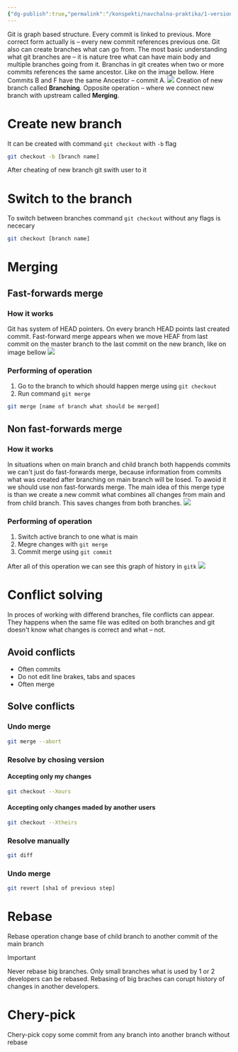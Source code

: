 ```yaml
---
{"dg-publish":true,"permalink":"/konspekti/navchalna-praktika/1-version-control-system/6-branching-and-merge/"}
---
```



Git is graph based structure. Every commit is linked to previous. More correct form actually is – every new commit references previous one. Git also can create branches what can go from. The most basic understanding what git branches are – it is nature tree what can have main body and multiple branches going from it. 
Branchas in git creates when two or more commits references the same ancestor. Like on the image bellow. Here Commits B and F have the same Ancestor – commit A.
![](https://i.imgur.com/GgqliTY.png)
Creation of new branch called **Branching**. Opposite operation – where we connect new branch with upstream called **Merging**.
# Create new branch 
It can be created with command `git checkout` with `-b` flag
```sh
git checkout -b [branch name]
```
After cheating of new branch git swith user to it
# Switch to the branch
To switch between branches command `git checkout` without any flags is nececary
```sh
git checkout [branch name]
```
# Merging
## Fast-forwards merge
### How it works
Git has system of HEAD pointers. On every branch HEAD points last created commit. Fast-forward merge appears when we move HEAF from  last commit on the master branch to the last commit on the new branch, like on image bellow
![](https://i.imgur.com/VCdSabd.png)
### Performing of operation
1. Go to the branch to which should happen merge using `git checkout`
2. Run command `git merge`
```sh
git merge [name of branch what should be merged]
```
## Non fast-forwards merge
### How it works
In situations when on main branch and child branch both happends commits we can't just do fast-forwards merge, because information from commits what was created after branching on main branch will be losed. To awoid it we should use non fast-forwards merge. The main idea of this merge type is than we create a new commit what combines all changes from main and from child branch. This saves changes from both branches.
![](https://i.imgur.com/1e5gYvz.png)
### Performing of operation
1. Switch active branch to one what is main
2. Megre changes with `git merge`
3. Commit merge using `git commit`

After all of this operation we can see this graph of history in `gitk`
![](https://i.imgur.com/OdzYcz3.png)
# Conflict solving
In proces of  working with differend branches, file conflicts can appear. They happens when the same file was edited on both branches and git doesn't know what changes is correct and what – not.
## Avoid conflicts
- Often commits
- Do not edit line brakes, tabs and spaces
- Often merge
## Solve conflicts
### Undo merge
``` sh
git merge --abort
```
### Resolve by chosing version
#### Accepting only my changes
```sh
git checkout --Xours
```
#### Accepting only changes maded by another users
```sh
git checkout --Xtheirs
```
### Resolve manually
```sh
git diff
```
### Undo merge
```sh
git revert [sha1 of previous step]
```
# Rebase
Rebase operation change base of child branch to another commit of the main branch
>[!IMPORTANT]
>Never rebase big branches. Only small branches what is used by 1 or 2 developers can be rebased. Rebasing of big braches can corupt history of changes in another developers.
# Chery-pick
Chery-pick copy some commit from any branch into another branch without rebase

